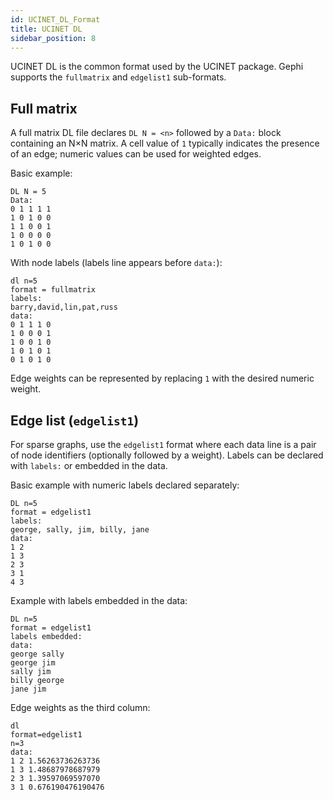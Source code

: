 ```yaml
---
id: UCINET_DL_Format
title: UCINET DL
sidebar_position: 8
---
```


UCINET DL is the common format used by the UCINET package. Gephi supports the `fullmatrix` and `edgelist1` sub-formats.

## Full matrix

A full matrix DL file declares `DL N = <n>` followed by a `Data:` block containing an N×N matrix. A cell value of `1` typically indicates the presence of an edge; numeric values can be used for weighted edges.

Basic example:

```text
DL N = 5
Data:
0 1 1 1 1
1 0 1 0 0
1 1 0 0 1
1 0 0 0 0
1 0 1 0 0
```

With node labels (labels line appears before `data:`):

```text
dl n=5
format = fullmatrix
labels:
barry,david,lin,pat,russ
data:
0 1 1 1 0
1 0 0 0 1
1 0 0 1 0
1 0 1 0 1
0 1 0 1 0
```

Edge weights can be represented by replacing `1` with the desired numeric weight.

## Edge list (`edgelist1`)

For sparse graphs, use the `edgelist1` format where each data line is a pair of node identifiers (optionally followed by a weight). Labels can be declared with `labels:` or embedded in the data.

Basic example with numeric labels declared separately:

```text
DL n=5
format = edgelist1
labels:
george, sally, jim, billy, jane
data:
1 2
1 3
2 3
3 1
4 3
```

Example with labels embedded in the data:

```text
DL n=5
format = edgelist1
labels embedded:
data:
george sally
george jim
sally jim
billy george
jane jim
```

Edge weights as the third column:

```text
dl
format=edgelist1
n=3
data:
1 2 1.56263736263736
1 3 1.48687978687979
2 3 1.39597069597070
3 1 0.676190476190476
```